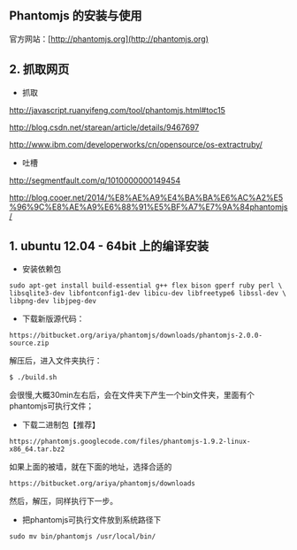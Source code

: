 Phantomjs 的安装与使用
--------------------------------------------

官方网站：[http://phantomjs.org](http://phantomjs.org)


## 2. 抓取网页

* 抓取

http://javascript.ruanyifeng.com/tool/phantomjs.html#toc15

http://blog.csdn.net/starean/article/details/9467697

http://www.ibm.com/developerworks/cn/opensource/os-extractruby/ 

* 吐槽

http://segmentfault.com/q/1010000000149454

http://blog.cooer.net/2014/%E8%AE%A9%E4%BA%BA%E6%AC%A2%E5%96%9C%E8%AE%A9%E6%88%91%E5%BF%A7%E7%9A%84phantomjs/

## 1. ubuntu 12.04 - 64bit 上的编译安装

* 安装依赖包

```
sudo apt-get install build-essential g++ flex bison gperf ruby perl \
libsqlite3-dev libfontconfig1-dev libicu-dev libfreetype6 libssl-dev \
libpng-dev libjpeg-dev
```

* 下载新版源代码：
    
```
https://bitbucket.org/ariya/phantomjs/downloads/phantomjs-2.0.0-source.zip
```

解压后，进入文件夹执行：   
  
```
$ ./build.sh
```            
  
会很慢,大概30min左右后，会在文件夹下产生一个bin文件夹，里面有个phantomjs可执行文件；

* 下载二进制包【推荐】

```
https://phantomjs.googlecode.com/files/phantomjs-1.9.2-linux-x86_64.tar.bz2  
```

如果上面的被墙，就在下面的地址，选择合适的

```
https://bitbucket.org/ariya/phantomjs/downloads 
```

然后，解压，同样执行下一步。

* 把phantomjs可执行文件放到系统路径下

```
sudo mv bin/phantomjs /usr/local/bin/
```